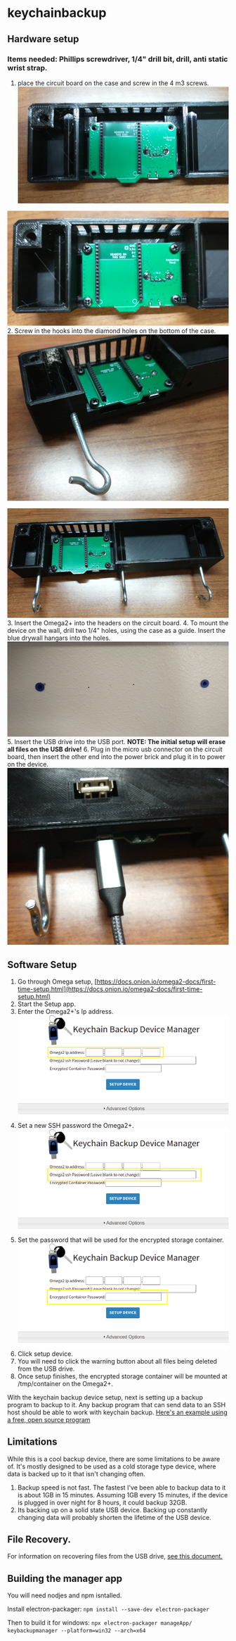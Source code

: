 
# keychainbackup

## Hardware setup

### Items needed: Phillips screwdriver, 1/4" drill bit, drill, anti static wrist strap.
 1. place the circuit board on the case and screw in the 4 m3 screws.
 ![PCB in case](pictures/pcb_placed_in_case.jpg)

 ![PCB screwed in](pictures/pcb_screwed_in.jpg)
 2. Screw in the hooks into the diamond holes on the bottom of the case.
 ![install hooks](pictures/install_hooks.jpg)

 ![hooks installed](pictures/hooks_installed.jpg)
 3. Insert the Omega2+ into the headers on the circuit board.
 4. To mount the device on the wall, drill two 1/4" holes, using the case as a guide. Insert the blue drywall hangars into the holes.
 ![drywall hangars](pictures/drywall_mounting.jpg)
 5. Insert the USB drive into the USB port. <b>NOTE: The initial setup will erase all files on the USB drive!</b>
 6. Plug in the micro usb connector on the circuit board, then insert the other end into the power brick and plug it in to power on the device.
 ![plug in microusb](pictures/plug_in_power.jpg)


## Software Setup

 1. Go through Omega setup, [https://docs.onion.io/omega2-docs/first-time-setup.html](https://docs.onion.io/omega2-docs/first-time-setup.html)
 2. Start the Setup app.
 3. Enter the Omega2+'s Ip address.
 ![Omega2p IP address spot](pictures/omega2p_ipaddress.png)
 4. Set a new SSH password the Omega2+.
 ![Omega2p ssh password](pictures/omega2p_ssh_password.png)
 6. Set the password that will be used for the encrypted storage container.
 ![Omega IP address spot](pictures/omega2p_encryptedpassword.png)
 8. Click setup device.
 9. You will need to click the warning button about all files being deleted from the USB drive.
 10. Once setup finishes, the encrypted storage container will be mounted at /tmp/container on the Omega2+.

With the keychain backup device setup, next is setting up a backup program to backup to it. Any backup program that can send data to an SSH host should be able to work with keychain backup. [Here's an example using a free, open source program](docs/SettingUpBackups.md)

## Limitations

While this is a cool backup device, there are some limitations to be aware of. It's mostly designed to be used as a cold storage type device, where data is backed up to it that isn't changing often.

1. Backup speed is not fast. The fastest I've been able to backup data to it is about 1GB in 15 minutes. Assuming 1GB every 15 minutes, if the device is plugged in over night for 8 hours, it could backup 32GB.
2. Its backing up on a solid state USB device. Backing up constantly changing data will probably shorten the lifetime of the USB device.



## File Recovery.

For information on recovering files from the USB drive, [see this document.](docs/RecoveringFiles.md)

## Building the manager app

You will need nodjes and npm isntalled.

Install electron-packager: ```npm install --save-dev electron-packager```

Then to build it for windows: ```npx electron-packager manageApp/ keybackupmanager --platform=win32 --arch=x64```
